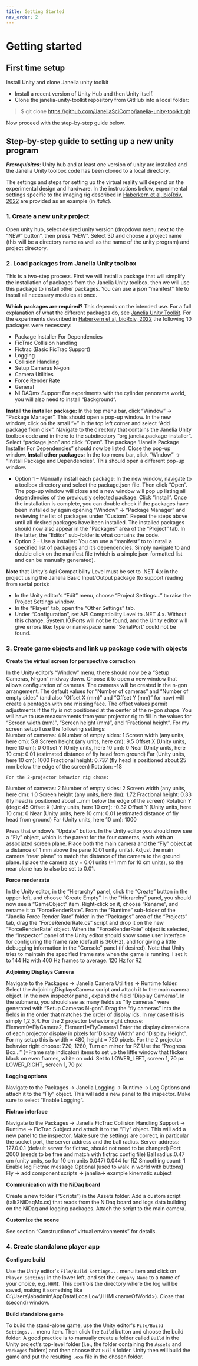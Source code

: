 ```yaml
---
title: Getting Started
nav_order: 2
---
```


# Getting started

## First time setup
Install Unity and clone Janelia unity toolkit
* Install a recent version of Unity Hub and then Unity itself.
* Clone the janelia-unity-toolkit repository from GitHub into a local folder:
> $ git clone https://github.com/JaneliaSciComp/janelia-unity-toolkit.git

Now proceed with the step-by-step guide below.

## Step-by-step guide to setting up a new unity program
***Prerequisites***: Unity hub and at least one version of unity are installed and the Janelia Unity toolbox code has been cloned to a local directory.

The settings and steps for setting up the virtual reality will depend on the experimental design and hardware. In the instructions below, experimental settings specific to the imaging rig described in [Haberkern et al, bioRxiv, 2022](https://biorxiv.org/content/10.1101/2022.05.17.492284v1.full) are provided as an example (in *italic*).

### 1. Create a new unity project
Open unity hub, select desired unity version (dropdown menu next to the “NEW” button”, then press “NEW”. Select 3D and choose a project name (this will be a directory name as well as the name of the unity program) and project directory.

### 2. Load packages from Janelia Unity toolbox
This is a two-step process. First we will install a package that will simplify the installation of packages from the Janelia Unity toolbox, then we will use this package to install other packages. You can use a json “manifest” file to install all necessary modules at once.

**Which packages are required?** This depends on the intended use. For a full explanation of what the different packages do, see [Janelia Unity Toolkit](https://github.com/JaneliaSciComp/janelia-unity-toolkit). For the experiments described in [Haberkern et al, bioRxiv, 2022](https://biorxiv.org/content/10.1101/2022.05.17.492284v1.full) the following 10 packages were necessary:
* Package Installer For Dependencies
* FicTrac Collision handling
* Fictrac (Basic FicTrac Support)
* Logging
* Collision Handling
* Setup Cameras N-gon
* Camera Utilities
* Force Render Rate
* General
* NI DAQmx Support
For experiments with the cylinder panorama world, you will also need to install “Background”.


**Install the installer package:** In the top menu bar, click “Window” → “Package Manager”. This should open a pop-up window. In the new window, click on the small “+” in the top left corner and select “Add package from disk”. Navigate to the directory that contains the Janelia Unity toolbox code and in there to the subdirectory “org.janelia.package-installer”. Select “package.json” and click “Open”. The package “Janelia Package Installer For Dependencies” should now be listed. Close the pop-up window.
**Install other packages:** In the top menu bar, click “Window” → “Install Package and Dependencies”. This should open a different pop-up window.
* Option 1 – Manually install each package: In the new window, navigate to a toolbox directory and select the package.json file. Then click “Open”. The pop-up window will close and a new window will pop up listing all dependencies of the previously selected package. Click “Install”. Once the installation is complete, you can double check if the packages have been installed by again opening  “Window” → “Package Manager” and reviewing the list of packages under “Custom”. Repeat the steps above until all desired packages have been installed. The installed packages should now also appear in the “Packages” area of the “Project” tab.  In the latter, the “Editor” sub-folder is what contains the code.
* Option 2 – Use a installer: You can use a “manifest” to to install a specified list of packages and it’s dependencies. Simply navigate to and double click on the manifest file (which is a simple json formatted list and can be manually generated).

**Note** that Unity's Api Compatibility Level must be set to .NET 4.x in the project using the Janelia Basic Input/Output package (to support reading from serial ports):
* In the Unity editor's “Edit” menu, choose “Project Settings…” to raise the Project Settings window.
* In the “Player” tab, open the “Other Settings” tab.
* Under “Configuration”, set API Compatibility Level to .NET 4.x.
Without this change, System.IO.Ports will not be found, and the Unity editor will give errors like: type or namespace name 'SerialPort' could not be found.



### 3. Create game objects and link up package code with objects

**Create the virtual screen for perspective correction**

In the Unity editor’s “Window” menu, there should now be a “Setup Cameras, N-gon” midway down. Choose it to open a new window that allows configuration of cameras.
The cameras will be created in the n-gon arrangement. The default values for “Number of cameras” and “Number of empty sides” (and also “Offset X (mm)” and “Offset Y (mm)” for now) will create a pentagon with one missing face. The offset values permit adjustments if the fly is not positioned at the center of the n-gon shape. You will have to use measurements from your projector rig to fill in the values for “Screen width (mm)”, “Screen height (mm)”, and “Fractional height”.
For my screen setup I use the following settings:  
Number of cameras: 4
Number of empty sides: 1
Screen width (any units, here cm): 5.8
Screen height (any units, here cm): 9.5
Offset X (Unity units, here 10 cm): 0
Offset Y (Unity units, here 10 cm): 0
Near (Unity units, here 10 cm): 0.01 (estimated distance of fly head from ground)
Far (Unity units, here 10 cm): 1000
Fractional height: 0.737 (fly head is positioned about 25 mm below the edge of the screen)
Rotation: -18

	For the 2-projector behavior rig chose:
Number of cameras: 2
Number of empty sides: 2
Screen width (any units, here dm): 1.0
Screen height (any units, here dm): 1.72
Fractional height: 0.33 (fly head is positioned about ...mm below the edge of the screen)
Rotation Y (deg): 45
Offset X (Unity units, here 10 cm): -0.32
Offset Y (Unity units, here 10 cm): 0
Near (Unity units, here 10 cm): 0.01 (estimated distance of fly head from ground)
Far (Unity units, here 10 cm): 1000


Press that window’s “Update” button. In the Unity editor you should now see a “Fly” object, which is the parent for the four cameras, each with an associated screen plane.
Place both the main camera and the “Fly” object at a distance of 1 mm above the pane (0.01 unity units). Adjust the main camera “near plane” to match the distance of the camera to the ground plane. I place the camera at y = 0.01 units (=1 mm for 10 cm units), so the near plane has to also be set to 0.01.


**Force render rate**

In the Unity editor, in the “Hierarchy” panel, click the “Create” button in the upper-left, and choose “Create Empty”. In the “Hierarchy” panel, you should now see a “GameObject” item. Right-click on it, choose “Rename”, and rename it to “ForceRenderRate”.
From the “Runtime” sub-folder of the “Janelia Force Render Rate” folder in the “Packages” area of the “Projects” tab, drag the “ForceRenderRate.cs” script and drop it on the new “ForceRenderRate” object.
When the “ForceRenderRate” object is selected, the “Inspector” panel of the Unity editor should show some user interface for configuring the frame rate (default is 360Hz), and for giving a little debugging information in the “Console” panel (if desired). Note that Unity tries to maintain the specified frame rate when the game is running. I set it to 144 Hz with 400 Hz frames to average. 120 Hz for RZ


**Adjoining Displays Camera**

Navigate to the Packages → Janelia Camera Utilities → Runtime folder. Select the AdjoiningDisplaysCamera script and attach it to the main camera object.
In the new inspector panel, expand the field “Display Cameras”. In the submenu, you should see as many fields as “fly cameras” were generated with “Setup Cameras N-gon”. Drag the “fly cameras” into the fields in the order that matches the order of display ids. In my case this is simply 1,2,3,4. For the 2 projector behavior right choose: Element0=FlyCamera2, Element1=FlyCamera1
Enter the display dimensions of each projector display in pixels for”Display Width” and “Display Height”. For my setup this is width = 480, height = 720 pixels. For the 2 projector behavior right choose: 720, 1280, Turn on mirror for RZ
Use the “Progress Box…” (=Frame rate indicator) items to set up the little window that flickers black on even frames, white on odd.
Set to LOWER_LEFT, screen 1, 70 px
LOWER_RIGHT, screen 1, 70 px

**Logging options**

Navigate to the Packages → Janelia Logging → Runtime → Log Options and attach it to the “Fly” object. This will add a new panel to the inspector.
Make sure to select “Enable Logging”.

**Fictrac interface**

Navigate to the Packages → Janelia FicTrac Collision Handling Support → Runtime → FicTrac Subject and attach it to the “Fly” object. This will add a new panel to the inspector.
Make sure the settings are correct, in particular the socket port, the server address and the ball radius.
Server address: 127.0.0.1 (default server for fictrac, should not need to be changed)
Port: 2000 (needs to be free and match with fictrac config file)
Ball radius:0.47 cm (unity units, so for 10 cm units 0.047)  0.044 for RZ
Smoothing count: 1
Enable log Fictrac message
Optional (used to walk in world with buttons)
Fly -> add component scripts -> janelia-> example kinematic subject

**Communication with the NiDaq board**

Create a new folder (“Scripts”) in the Assets folder.
Add a custom script (talk2NiDaqMx.cs) that reads from the NiDaq board and logs data building on the NiDaq and logging packages.
Attach the script  to the main camera.


**Customize the scene**

See section “Construction of virtual environments” for details.


### 4. Create standalone player app

**Configure build**

Use the Unity editor's `File/Build Settings...` menu item and click on `Player Settings` in the lower left, and set the `Company Name` to a name of your choice, e.g. `HHMI`. This controls the directory where the log will be saved, making it something like  C:\Users\labadmin\AppData\LocalLow\HHMI\<nameOfWorld>). Close that (second) window.

**Build standalone game**

To build the stand-alone game, use the Unity editor's `File/Build Settings...` menu item. Then click the `Build` button and choose the build folder. A good practice is to manually create a folder called `Build` in the Unity project's top-level folder (i.e., the folder containing the `Assets` and `Packages` folders) and then choose that `Build` folder. Unity then will build the game and put the resulting `.exe` file in the chosen folder.
